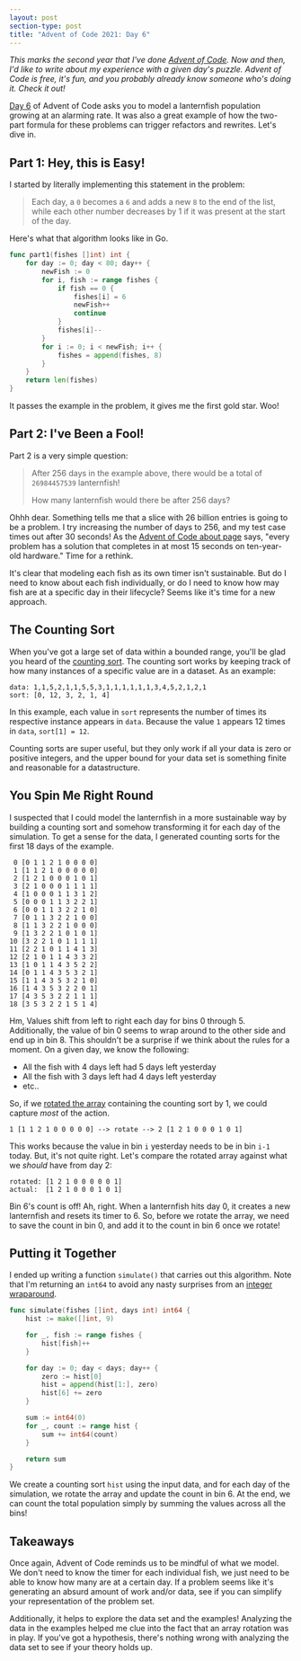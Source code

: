 ```yaml
---
layout: post
section-type: post
title: "Advent of Code 2021: Day 6"
---
```


_This marks the second year that I've done [Advent of Code](https://adventofcode.com). Now and then, I'd like to write about my experience with a given day's puzzle. Advent of Code is free, it's fun, and you probably already know someone who's doing it. Check it out!_

[Day 6](https://adventofcode.com/2021/day/6) of Advent of Code asks you to model a lanternfish population growing at an alarming rate. It was also a great example of how the two-part formula for these problems can trigger refactors and rewrites. Let's dive in.

## Part 1: Hey, this is Easy!

I started by literally implementing this statement in the problem:

> Each day, a `0` becomes a `6` and adds a new `8` to the end of the list, while each other number decreases by 1 if it was present at the start of the day.

Here's what that algorithm looks like in Go.

```go
func part1(fishes []int) int {
	for day := 0; day < 80; day++ {
		newFish := 0
		for i, fish := range fishes {
			if fish == 0 {
				fishes[i] = 6
				newFish++
				continue
			}
			fishes[i]--
		}
		for i := 0; i < newFish; i++ {
			fishes = append(fishes, 8)
		}
	}
	return len(fishes)
}
```

It passes the example in the problem, it gives me the first gold star. Woo!

## Part 2: I've Been a Fool!

Part 2 is a very simple question:

> After 256 days in the example above, there would be a total of `26984457539` lanternfish!
>
> How many lanternfish would there be after 256 days?

Ohhh dear. Something tells me that a slice with 26 billion entries is going to be a problem. I try increasing the number of days to 256, and my test case times out after 30 seconds! As the [Advent of Code about page](https://adventofcode.com/2021/about) says, "every problem has a solution that completes in at most 15 seconds on ten-year-old hardware." Time for a rethink.

It's clear that modeling each fish as its own timer isn't sustainable. But do I need to know about each fish individually, or do I need to know how may fish are at a specific day in their lifecycle? Seems like it's time for a new approach.

## The Counting Sort

When you've got a large set of data within a bounded range, you'll be glad you heard of the [counting sort](https://en.wikipedia.org/wiki/Counting_sort). The counting sort works by keeping track of how many instances of a specific value are in a dataset. As an example:

```
data: 1,1,5,2,1,1,5,5,3,1,1,1,1,1,1,3,4,5,2,1,2,1
sort: [0, 12, 3, 2, 1, 4]
```

In this example, each value in `sort` represents the number of times its respective instance appears in `data`. Because the value `1` appears 12 times in `data`, `sort[1] = 12`.

Counting sorts are super useful, but they only work if all your data is zero or positive integers, and the upper bound for your data set is something finite and reasonable for a datastructure.

## You Spin Me Right Round

I suspected that I could model the lanternfish in a more sustainable way by building a counting sort and somehow transforming it for each day of the simulation. To get a sense for the data, I generated counting sorts for the first 18 days of the example.

```
 0 [0 1 1 2 1 0 0 0 0]
 1 [1 1 2 1 0 0 0 0 0]
 2 [1 2 1 0 0 0 1 0 1]
 3 [2 1 0 0 0 1 1 1 1]
 4 [1 0 0 0 1 1 3 1 2]
 5 [0 0 0 1 1 3 2 2 1]
 6 [0 0 1 1 3 2 2 1 0]
 7 [0 1 1 3 2 2 1 0 0]
 8 [1 1 3 2 2 1 0 0 0]
 9 [1 3 2 2 1 0 1 0 1]
10 [3 2 2 1 0 1 1 1 1]
11 [2 2 1 0 1 1 4 1 3]
12 [2 1 0 1 1 4 3 3 2]
13 [1 0 1 1 4 3 5 2 2]
14 [0 1 1 4 3 5 3 2 1]
15 [1 1 4 3 5 3 2 1 0]
16 [1 4 3 5 3 2 2 0 1]
17 [4 3 5 3 2 2 1 1 1]
18 [3 5 3 2 2 1 5 1 4]
```

Hm, Values shift from left to right each day for bins 0 through 5. Additionally, the value of bin 0 seems to wrap around to the other side and end up in bin 8. This shouldn't be a surprise if we think about the rules for a moment. On a given day, we know the following:

* All the fish with 4 days left had 5 days left yesterday
* All the fish with 3 days left had 4 days left yesterday
* etc..

So, if we [rotated the array](https://www.geeksforgeeks.org/array-rotation/) containing the counting sort by 1, we could capture _most_ of the action. 

```
1 [1 1 2 1 0 0 0 0 0] --> rotate --> 2 [1 2 1 0 0 0 1 0 1]
```

This works because the value in bin `i` yesterday needs to be in bin `i-1` today. But, it's not quite right. Let's compare the rotated array against what we _should_ have from day 2:

```
rotated: [1 2 1 0 0 0 0 0 1]
actual:  [1 2 1 0 0 0 1 0 1]
```

Bin 6's count is off! Ah, right. When a lanternfish hits day 0, it creates a new lanternfish and resets its timer to 6. So, before we rotate the array, we need to save the count in bin 0, and add it to the count in bin 6 once we rotate!

## Putting it Together

I ended up writing a function `simulate()` that carries out this algorithm. Note that I'm returning an `int64` to avoid any nasty surprises from an [integer wraparound](https://xkcd.com/571/). 

```go
func simulate(fishes []int, days int) int64 {
	hist := make([]int, 9)

	for _, fish := range fishes {
		hist[fish]++
	}

	for day := 0; day < days; day++ {
		zero := hist[0]
		hist = append(hist[1:], zero)
		hist[6] += zero
	}

	sum := int64(0)
	for _, count := range hist {
		sum += int64(count)
	}

	return sum
}
```

We create a counting sort `hist` using the input data, and for each day of the simulation, we rotate the array and update the count in bin 6. At the end, we can count the total population simply by summing the values across all the bins!

## Takeaways

Once again, Advent of Code reminds us to be mindful of what we model. We don't need to know the timer for each individual fish, we just need to be able to know how many are at a certain day. If a problem seems like it's generating an absurd amount of work and/or data, see if you can simplify your representation of the problem set.

Additionally, it helps to explore the data set and the examples! Analyzing the data in the examples helped me clue into the fact that an array rotation was in play. If you've got a hypothesis, there's nothing wrong with analyzing the data set to see if your theory holds up.